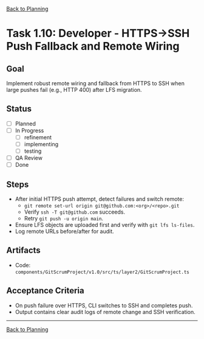 [Back to Planning](./planning.md)

# Task 1.10: Developer - HTTPS→SSH Push Fallback and Remote Wiring

## Goal
Implement robust remote wiring and fallback from HTTPS to SSH when large pushes fail (e.g., HTTP 400) after LFS migration.

## Status
- [ ] Planned
- [ ] In Progress
  - [ ] refinement
  - [ ] implementing
  - [ ] testing
- [ ] QA Review
- [ ] Done

## Steps
- After initial HTTPS push attempt, detect failures and switch remote:
  - `git remote set-url origin git@github.com:<org>/<repo>.git`
  - Verify `ssh -T git@github.com` succeeds.
  - Retry `git push -u origin main`.
- Ensure LFS objects are uploaded first and verify with `git lfs ls-files`.
- Log remote URLs before/after for audit.

## Artifacts
- Code: `components/GitScrumProject/v1.0/src/ts/layer2/GitScrumProject.ts`

## Acceptance Criteria
- On push failure over HTTPS, CLI switches to SSH and completes push.
- Output contains clear audit logs of remote change and SSH verification.

---

[Back to Planning](./planning.md)


